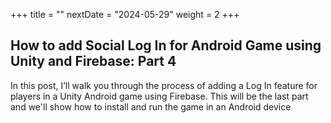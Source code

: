 +++
title = ""
nextDate = "2024-05-29"
weight = 2
+++

## How to add Social Log In for Android Game using Unity and Firebase: Part 4 

In this post, I’ll walk you through the process of adding a Log In feature for players in a Unity Android game using Firebase. This will be the last part and we'll show how to install and run the game in an Android device